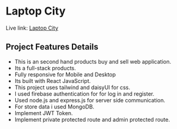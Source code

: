 # Laptop City

Live link: [Laptop City](https://laptop-city-d9c91.web.app/)

## Project Features Details

- This is an second hand products buy and sell web application.
- Its a full-stack products.
- Fully responsive for Mobile and Desktop
- Its built with React JavaScript.
- This project uses tailwind and daisyUI for css.
- I used firebase authentication for for log in and register.
- Used node.js and express.js for server side communication.
- For store data i used MongoDB.
- Implement JWT Token.
- Implement private protected route and admin protected route.